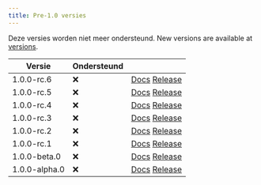 ```yaml
---
title: Pre-1.0 versies
---
```


Deze versies worden niet meer ondersteund.
New versions are available at [versions](/community/versions).

| Versie                                                        | Ondersteund                         |                                                                                                                                               |
| ------------------------------------------------------------- | ----------------------------------- | --------------------------------------------------------------------------------------------------------------------------------------------- |
| 1.0.0-rc.6    | :x: | [Docs](https://butterfly.linwood.dev/docs/1.0.0-rc.6/intro) [Release](https://github.com/LinwoodDev/Butterfly/releases/tag/v1.0.0-rc.6)       |
| 1.0.0-rc.5    | :x: | [Docs](https://butterfly.linwood.dev/docs/1.0.0-rc.5/intro) [Release](https://github.com/LinwoodDev/Butterfly/releases/tag/v1.0.0-rc.5)       |
| 1.0.0-rc.4    | :x: | [Docs](https://butterfly.linwood.dev/docs/1.0.0-rc.4/intro) [Release](https://github.com/LinwoodDev/Butterfly/releases/tag/v1.0.0-rc.4)       |
| 1.0.0-rc.3    | :x: | [Docs](https://butterfly.linwood.dev/docs/1.0.0-rc.3/intro) [Release](https://github.com/LinwoodDev/Butterfly/releases/tag/v1.0.0-rc.3)       |
| 1.0.0-rc.2    | :x: | [Docs](https://butterfly.linwood.dev/docs/1.0.0-rc.2/intro) [Release](https://github.com/LinwoodDev/Butterfly/releases/tag/v1.0.0-rc.2)       |
| 1.0.0-rc.1    | :x: | [Docs](https://butterfly.linwood.dev/docs/1.0.0-rc.1/intro) [Release](https://github.com/LinwoodDev/Butterfly/releases/tag/v1.0.0-rc.1)       |
| 1.0.0-beta.0  | :x: | [Docs](https://butterfly.linwood.dev/docs/1.0.0-beta.0/intro) [Release](https://github.com/LinwoodDev/Butterfly/releases/tag/v1.0.0-beta.0)   |
| 1.0.0-alpha.0 | :x: | [Docs](https://butterfly.linwood.dev/docs/1.0.0-alpha.0/intro) [Release](https://github.com/LinwoodDev/Butterfly/releases/tag/v1.0.0-alpha.0) |
